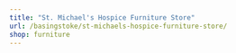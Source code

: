 ```yaml
---
title: "St. Michael's Hospice Furniture Store"
url: /basingstoke/st-michaels-hospice-furniture-store/
shop: furniture
---
```


